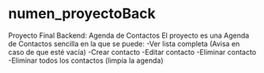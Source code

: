 # numen_proyectoBack
Proyecto Final Backend: Agenda de Contactos
El proyecto es una Agenda de Contactos sencilla en la que se puede:
-Ver lista completa (Avisa en caso de que esté vacía)
-Crear contacto
-Editar contacto
-Eliminar contacto
-Eliminar todos los contactos (limpia la agenda)
